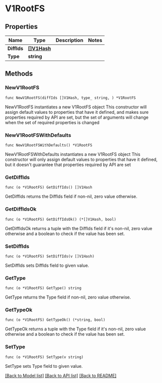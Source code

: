 # V1RootFS

## Properties

Name | Type | Description | Notes
------------ | ------------- | ------------- | -------------
**DiffIds** | [**[]V1Hash**](V1Hash.md) |  | 
**Type** | **string** |  | 

## Methods

### NewV1RootFS

`func NewV1RootFS(diffIds []V1Hash, type_ string, ) *V1RootFS`

NewV1RootFS instantiates a new V1RootFS object
This constructor will assign default values to properties that have it defined,
and makes sure properties required by API are set, but the set of arguments
will change when the set of required properties is changed

### NewV1RootFSWithDefaults

`func NewV1RootFSWithDefaults() *V1RootFS`

NewV1RootFSWithDefaults instantiates a new V1RootFS object
This constructor will only assign default values to properties that have it defined,
but it doesn't guarantee that properties required by API are set

### GetDiffIds

`func (o *V1RootFS) GetDiffIds() []V1Hash`

GetDiffIds returns the DiffIds field if non-nil, zero value otherwise.

### GetDiffIdsOk

`func (o *V1RootFS) GetDiffIdsOk() (*[]V1Hash, bool)`

GetDiffIdsOk returns a tuple with the DiffIds field if it's non-nil, zero value otherwise
and a boolean to check if the value has been set.

### SetDiffIds

`func (o *V1RootFS) SetDiffIds(v []V1Hash)`

SetDiffIds sets DiffIds field to given value.


### GetType

`func (o *V1RootFS) GetType() string`

GetType returns the Type field if non-nil, zero value otherwise.

### GetTypeOk

`func (o *V1RootFS) GetTypeOk() (*string, bool)`

GetTypeOk returns a tuple with the Type field if it's non-nil, zero value otherwise
and a boolean to check if the value has been set.

### SetType

`func (o *V1RootFS) SetType(v string)`

SetType sets Type field to given value.



[[Back to Model list]](../README.md#documentation-for-models) [[Back to API list]](../README.md#documentation-for-api-endpoints) [[Back to README]](../README.md)


